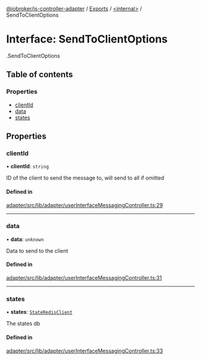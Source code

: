 [@iobroker/js-controller-adapter](../README.md) / [Exports](../modules.md) / [<internal\>](../modules/internal_.md) / SendToClientOptions

# Interface: SendToClientOptions

[<internal>](../modules/internal_.md).SendToClientOptions

## Table of contents

### Properties

- [clientId](internal_.SendToClientOptions.md#clientid)
- [data](internal_.SendToClientOptions.md#data)
- [states](internal_.SendToClientOptions.md#states)

## Properties

### clientId

• **clientId**: `string`

ID of the client to send the message to, will send to all if omitted

#### Defined in

[adapter/src/lib/adapter/userInterfaceMessagingController.ts:29](https://github.com/ioBroker/ioBroker.js-controller/blob/4361085b/packages/adapter/src/lib/adapter/userInterfaceMessagingController.ts#L29)

___

### data

• **data**: `unknown`

Data to send to the client

#### Defined in

[adapter/src/lib/adapter/userInterfaceMessagingController.ts:31](https://github.com/ioBroker/ioBroker.js-controller/blob/4361085b/packages/adapter/src/lib/adapter/userInterfaceMessagingController.ts#L31)

___

### states

• **states**: [`StateRedisClient`](../classes/internal_.StateRedisClient.md)

The states db

#### Defined in

[adapter/src/lib/adapter/userInterfaceMessagingController.ts:33](https://github.com/ioBroker/ioBroker.js-controller/blob/4361085b/packages/adapter/src/lib/adapter/userInterfaceMessagingController.ts#L33)
